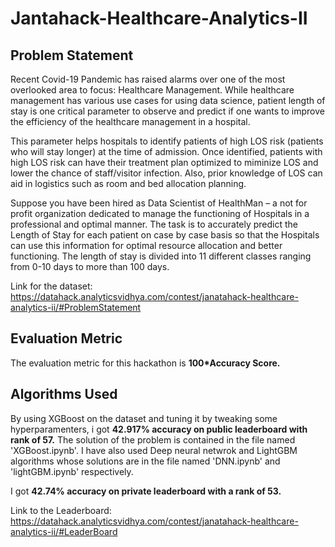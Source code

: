# Jantahack-Healthcare-Analytics-II
## Problem Statement
Recent Covid-19 Pandemic has raised alarms over one of the most overlooked area to focus: Healthcare Management. While healthcare management has various use cases for using data science, patient length of stay is one critical parameter to observe and predict if one wants to improve the efficiency of the healthcare management in a hospital. 

This parameter helps hospitals to identify patients of high LOS risk (patients who will stay longer) at the time of admission. Once identified, patients with high LOS risk can have their treatment plan optimized to miminize LOS and lower the chance of staff/visitor infection. Also, prior knowledge of LOS can aid in logistics such as room and bed allocation planning.

Suppose you have been hired as Data Scientist of HealthMan – a not for profit organization dedicated to manage the functioning of Hospitals in a professional and optimal manner.
The task is to accurately predict the Length of Stay for each patient on case by case basis so that the Hospitals can use this information for optimal resource allocation and better functioning. The length of stay is divided into 11 different classes ranging from 0-10 days to more than 100 days.

Link for the dataset: https://datahack.analyticsvidhya.com/contest/janatahack-healthcare-analytics-ii/#ProblemStatement

## Evaluation Metric
The evaluation metric for this hackathon is **100*Accuracy Score.**

## Algorithms Used
By using XGBoost on the dataset and tuning it by tweaking some hyperparamenters, i got **42.917% accuracy on public leaderboard with rank of 57.** The solution of the problem is contained in the file named 'XGBoost.ipynb'. I have also used Deep neural netwrok and LightGBM algorithms whose solutions are in the file named 'DNN.ipynb' and 'lightGBM.ipynb' respectively.

I got **42.74% accuracy on private leaderboard with a rank of 53.**

Link to the Leaderboard: https://datahack.analyticsvidhya.com/contest/janatahack-healthcare-analytics-ii/#LeaderBoard

